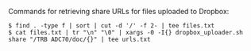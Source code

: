 Commands for retrieving share URLs for files uploaded to Dropbox:

    $ find . -type f | sort | cut -d '/' -f 2- | tee files.txt
    $ cat files.txt | tr "\n" "\0" | xargs -0 -I{} dropbox_uploader.sh share "/TRB ADC70/doc/{}" | tee urls.txt
